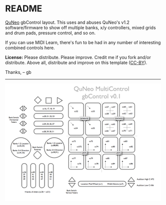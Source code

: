 # README

[QuNeo](http://www.keithmcmillen.com/QuNeo/overview) gbControl layout. This uses and abuses QuNeo's v1.2 software/firmware to show off multiple banks, x/y controllers, mixed grids and drum pads, pressure control, and so on.

If you can use MIDI Learn, there's fun to be had in any number of interesting combined controls here.


**License:** Please distribute. Please improve. Credit me if you fork and/or distribute. Above all, distribute and improve on this template ([CC-BY](http://creativecommons.org/licenses/by/3.0/)).

Thanks, – gb

---

![](gbControl-QNxyz.png)
